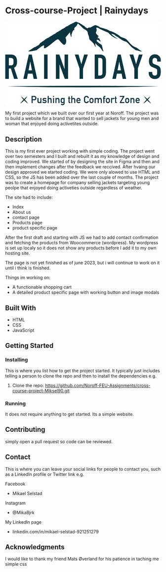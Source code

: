 # Cross-course-Project | Rainydays

<img src="images/RainyDays_Logo.png" alt="Rainydays logo">

My first project which we built over our first year at Noroff. The project was to build a website for a brand that wanted to sell jackets for young men and woman that enjoyed doing activetites outside.

## Description

This is my first ever project working with simple coding. The project went over two semesters and I built and rebuilt it as my knowledge of design and coding improved. We started of by designing the site in Figma and then and then implement changes after the feedback we reccived. After hvaing our design approved we started coding. We were only alowed to use HTML and CSS, so the JS has been added over the last couple of months. The project was to create a homepage for company selling jackets targeting young peolpe that enjoyed doing activeties outside regardless of weather.

The site had to include: 
- Index
- About us
- contact page
- Products page
- product specific page

After the first draft and starting with JS we had to add contact confirmation and fetching the products from Woocommerce (wordpress). My wordpress is set up localy so it does not show any products before I add it to my own hosting site. 

The page is not yet finished as of june 2023, but i will continue to work on it until i think is finished.

Things im working on:

- A functionable shopping cart
- A detailed product specific page with working button and image modals

## Built With

- HTML
- CSS
- JavaScript

## Getting Started

### Installing

This is where you list how to get the project started. It typically just includes telling a person to clone the repo and then to install the dependencies e.g.

1. Clone the repo:
   https://github.com/Noroff-FEU-Assignments/cross-course-project-Miksel90.git

### Running

It does not require anything to get started. Its a simple website.

## Contributing

simply open a pull request so code can be reviewed.

## Contact

This is where you can leave your social links for people to contact you, such as a LinkedIn profile or Twitter link e.g.

Facebook

- Mikael Selstad

Instagram

- @MikaBjrk

My LinkedIn page

- linkedin.com/in/mikael-selstad-921251279

## Acknowledgments

I would like to thank my friend Mats Øverland for his patience in taching me simple css
